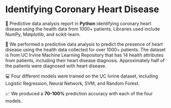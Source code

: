 # Identifying Coronary Heart Disease

🔎 Predictive data analysis report in **Python** identifying coronary heart disease using the health data from 1000+ patients.
Libraries used include NumPy, Matplotlib, and scikit-learn.

💓 We performed a predictive data analysis to predict the presence of heart disease using the health data collected for over 1000+ patients.
The dataset is from UC Irvine Machine Learning Repository that has 14 health attributes from patients, including their heart disease diagnosis. Approximately half of the patients were diagnosed with heart disease.

💻 Four different models were trained on the UC Ivrine dataset, including Logistic Regression, Neural Network, SVM, and Random Forest.

📈 We produced a **70-100%** prediction accuracy with each of the four models. 
